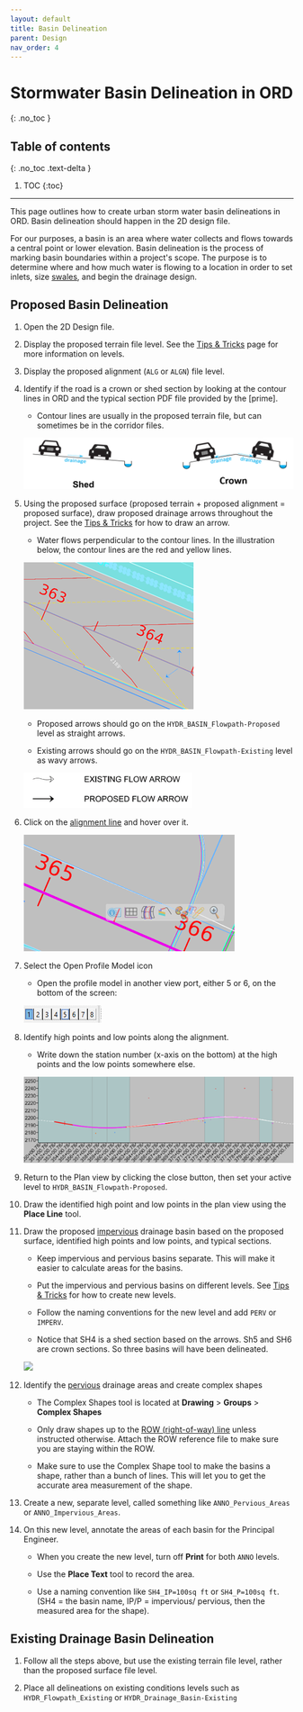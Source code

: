 ```yaml
---
layout: default
title: Basin Delineation
parent: Design
nav_order: 4
---
```


# Stormwater Basin Delineation in ORD
{: .no_toc }

## Table of contents
{: .no_toc .text-delta }

1. TOC
{:toc}

---

This page outlines how to create urban storm water basin delineations in ORD. Basin delineation should happen in the 2D design file.

For our purposes, a basin is an area where water collects and flows towards a central point or lower elevation. Basin delineation is the process of marking basin boundaries within a project's scope. The purpose is to determine where and how much water is flowing to a location in order to set inlets, size [swales], and begin the drainage design.

## Proposed Basin Delineation

1.  Open the 2D Design file.

2.  Display the proposed terrain file level. See the [Tips & Tricks](/knowledge-base/docs/ord-tips#how-to-display-a-level) page for more information on levels.

3.  Display the proposed alignment (`ALG` or `ALGN`) file level.

4.  Identify if the road is a crown or shed section by looking at the contour lines in ORD and the typical section PDF file provided by the [prime].

    -   Contour lines are usually in the proposed terrain file, but can sometimes be in the corridor files.

    ![](../assets/images/crown-shed.png)

5.  Using the proposed surface (proposed terrain + proposed alignment = proposed surface), draw proposed drainage arrows throughout the project. See the [Tips & Tricks](/knowledge-base/docs/ord-tips#placing-a-new-arrow) for how to draw an arrow.

    -   Water flows perpendicular to the contour lines. In the illustration below, the contour lines are the red and yellow lines.

    ![](../assets/images/arrow-placement.png)

    - Proposed arrows should go on the `HYDR_BASIN_Flowpath-Proposed` level as straight arrows.

    - Existing arrows should go on the `HYDR_BASIN_Flowpath-Existing` level as wavy arrows.

    <img src="../assets/images/arrow-examples.png" width=300>

6.  Click on the [alignment line] and hover over it.

    ![](../assets/images/profile-model.png)

7.  Select the Open Profile Model icon

    - Open the profile model in another view port, either 5 or 6, on the bottom of the screen:

    ![](../assets/images/viewport.png)

8.  Identify high points and low points along the alignment.

    -   Write down the station number (x-axis on the bottom) at the high points and the low points somewhere else.

    ![](../assets/images/alignment.png)

9.  Return to the Plan view by clicking the close button, then set your active level to `HYDR_BASIN_Flowpath-Proposed`.

10. Draw the identified high point and low points in the plan view using the **Place Line** tool.

11. Draw the proposed [impervious] drainage basin based on the proposed surface, identified high points and low points, and typical sections.

    -   Keep impervious and pervious basins separate. This will make it easier to calculate areas for the basins.

    -   Put the impervious and pervious basins on different levels. See [Tips & Tricks](/knowledge-base/docs/ord-tips#how-to-create-a-new-level) for how to create new levels.

    -   Follow the naming conventions for the new level and add `PERV` or `IMPERV`.

    -   Notice that SH4 is a shed section based on the arrows. Sh5 and SH6 are crown sections. So three basins will have been delineated.

    ![](../assets/images/drawing-example)

12. Identify the [pervious] drainage areas and create complex shapes

    -   The Complex Shapes tool is located at **Drawing** > **Groups** > **Complex Shapes**

    -   Only draw shapes up to the [ROW (right-of-way) line] unless instructed otherwise. Attach the ROW reference file to make sure you are staying within the ROW.

    -   Make sure to use the Complex Shape tool to make the basins a shape, rather than a bunch of lines. This will let you to get the accurate area measurement of the shape.

13. Create a new, separate level, called something like `ANNO_Pervious_Areas` or `ANNO_Impervious_Areas`.

14. On this new level, annotate the areas of each basin for the Principal Engineer.

    -   When you create the new level, turn off **Print** for both `ANNO` levels.

    -   Use the **Place Text** tool to record the area.

    -   Use a naming convention like `SH4_IP=100sq ft` or `SH4_P=100sq ft`. (SH4 = the basin name, IP/P = impervious/ pervious, then the measured area for the shape).

## Existing Drainage Basin Delineation

1.  Follow all the steps above, but use the existing terrain file level, rather than the proposed surface file level.

2.  Place all delineations on existing conditions levels such as `HYDR_Flowpath_Existing` or `HYDR_Drainage_Basin-Existing`

[Tips & Tricks]: /knowledge-base/docs/tips-and-tricks
[swales]: /knowledge-base/docs/glossary#swale
[pervious]: /knowledge-base/docs/glossary#pervious-drainage-basin
[impervious]: /knowledge-base/docs/glossary#impervious-drainage-basin
[alignment line]: /knowledge-base/docs/glossary#alignment-line
[ROW (right-of-way) line]: /knowledge-base/docs/glossary#row-line